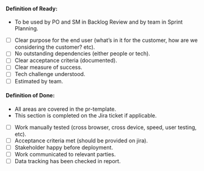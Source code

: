 #### Definition of Ready:
- To be used by PO and SM in Backlog Review and by team in Sprint Planning.
- [ ] Clear purpose for the end user (what’s in it for the customer, how are we considering the customer? etc).
- [ ] No outstanding dependencies (either people or tech).
- [ ] Clear acceptance criteria (documented).
- [ ] Clear measure of success.
- [ ] Tech challenge understood.
- [ ] Estimated by team.

#### Definition of Done:
- All areas are covered in the pr-template.
- This section is completed on the Jira ticket if applicable.
- [ ] Work manually tested (cross browser, cross device, speed, user testing, etc).
- [ ] Acceptance criteria met (should be provided on jira).
- [ ] Stakeholder happy before deployment.
- [ ] Work communicated to relevant parties.
- [ ] Data tracking has been checked in report.
